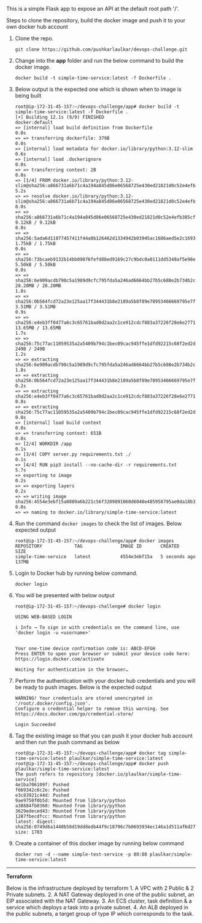 This is a simple Flask app to expose an API at the default root path '/'.

Steps to clone the repository, build the docker image and push it to your own docker hub account
  1. Clone the repo.
     
     ```
     git clone https://github.com/pushkarlaulkar/devops-challenge.git
     ```
  2. Change into the **app** folder and run the below command to build the docker image.
     
     ```
     docker build -t simple-time-service:latest -f Dockerfile .
     ```
  3. Below output is the expected one which is shown when to image is being built

     ```
     root@ip-172-31-45-157:~/devops-challenge/app# docker build -t simple-time-service:latest -f Dockerfile .
     [+] Building 12.1s (9/9) FINISHED                                                                                                                                                          docker:default
     => [internal] load build definition from Dockerfile                                                                                                                                                 0.0s
     => => transferring dockerfile: 379B                                                                                                                                                                 0.0s
     => [internal] load metadata for docker.io/library/python:3.12-slim                                                                                                                                  0.6s
     => [internal] load .dockerignore                                                                                                                                                                    0.0s
     => => transferring context: 2B                                                                                                                                                                      0.0s
     => [1/4] FROM docker.io/library/python:3.12-slim@sha256:a866731a6b71c4a194a845d86e06568725e430ed21821d0c52e4efb385cf6c6f                                                                            5.2s
     => => resolve docker.io/library/python:3.12-slim@sha256:a866731a6b71c4a194a845d86e06568725e430ed21821d0c52e4efb385cf6c6f                                                                            0.0s
     => => sha256:a866731a6b71c4a194a845d86e06568725e430ed21821d0c52e4efb385cf6c6f 9.12kB / 9.12kB                                                                                                       0.0s
     => => sha256:5ada6d11077457411f44a0b126462d1334942b03945ac1686aed5e2c16931380 1.75kB / 1.75kB                                                                                                       0.0s
     => => sha256:73bcaeb9132b14bb09076fefd88ed9169c27c9bdc0a0111dd5348af5e98e3a3a 5.50kB / 5.50kB                                                                                                       0.0s
     => => sha256:6e909acdb790c5a1989d9cfc795fda5a246ad6664bb27b5c688e2b734b2c5fad 28.20MB / 28.20MB                                                                                                     1.8s
     => => sha256:0b564fcd72a23e125aa17f344431b8e2189a5b8f89e78953466669795e7f8089 3.51MB / 3.51MB                                                                                                       0.9s
     => => sha256:e4eb3ff0477a6c3c65761bad0d2aa2c1ce912cdcf883a37226f28e6e277126b6 13.65MB / 13.65MB                                                                                                     1.7s
     => => sha256:75c77ac11059535a2a5409b794c1bec09cac945ffe1dfd92215c68f2ed2d35d4 249B / 249B                                                                                                           1.2s
     => => extracting sha256:6e909acdb790c5a1989d9cfc795fda5a246ad6664bb27b5c688e2b734b2c5fad                                                                                                            1.8s
     => => extracting sha256:0b564fcd72a23e125aa17f344431b8e2189a5b8f89e78953466669795e7f8089                                                                                                            0.2s
     => => extracting sha256:e4eb3ff0477a6c3c65761bad0d2aa2c1ce912cdcf883a37226f28e6e277126b6                                                                                                            0.8s
     => => extracting sha256:75c77ac11059535a2a5409b794c1bec09cac945ffe1dfd92215c68f2ed2d35d4                                                                                                            0.0s
     => [internal] load build context                                                                                                                                                                    0.0s
     => => transferring context: 651B                                                                                                                                                                    0.0s
     => [2/4] WORKDIR /app                                                                                                                                                                               0.1s
     => [3/4] COPY server.py requirements.txt ./                                                                                                                                                         0.1s
     => [4/4] RUN pip3 install --no-cache-dir -r requirements.txt                                                                                                                                        5.7s
     => exporting to image                                                                                                                                                                               0.2s 
     => => exporting layers                                                                                                                                                                              0.2s 
     => => writing image sha256:4554e3ebf15a0889a6b221c56f3289891060d6048e485958795ae0da18b3064b                                                                                                         0.0s 
     => => naming to docker.io/library/simple-time-service:latest
     ```
  4. Run the command `docker images` to check the list of images. Below expected output

     ```
     root@ip-172-31-45-157:~/devops-challenge/app# docker images                                                                                                                                               
     REPOSITORY            TAG              IMAGE ID       CREATED         SIZE                                                                                                                                
     simple-time-service   latest           4554e3ebf15a   5 seconds ago   137MB
     ```
  5. Login to Docker hub by running below command.

     ```
     docker login
     ```
  6. You will be presented with below output

     ```
     root@ip-172-31-45-157:~/devops-challenge# docker login

     USING WEB-BASED LOGIN
      
     i Info → To sign in with credentials on the command line, use 'docker login -u <username>'
               
      
     Your one-time device confirmation code is: ABCD-EFGH
     Press ENTER to open your browser or submit your device code here: https://login.docker.com/activate
      
     Waiting for authentication in the browser…
     ```
  7. Perform the authentication with your docker hub credentials and you will be ready to push images. Below is the expected output

     ```
     WARNING! Your credentials are stored unencrypted in '/root/.docker/config.json'.
     Configure a credential helper to remove this warning. See
     https://docs.docker.com/go/credential-store/

     Login Succeeded
     ```
  8. Tag the existing image so that you can push it your docker hub account and then run the push command as below

     ```
     root@ip-172-31-45-157:~/devops-challenge/app# docker tag simple-time-service:latest plaulkar/simple-time-service:latest 
     root@ip-172-31-45-157:~/devops-challenge/app# docker push plaulkar/simple-time-service:latest 
     The push refers to repository [docker.io/plaulkar/simple-time-service]
     4e1ba706109f: Pushed 
     f669342c6c2e: Pushed 
     e3c83921c44d: Pushed 
     9ae9750f0b5d: Mounted from library/python 
     a38884fb0360: Mounted from library/python 
     3629edeced43: Mounted from library/python 
     1287fbecdfcc: Mounted from library/python 
     latest: digest: sha256:0749d6a1440b58d19dd8edb44f9c18796c7b0693934ec146a1d511af6d274279 size: 1783
     ```
  9. Create a container of this docker image by running below command
      
     ```
     docker run -d --name simple-test-service -p 80:80 plaulkar/simple-time-service:latest
     ```

---------------------------

**Terraform**

  Below is the infrastructure deployed by terraform
    1. A VPC with 2 Public & 2 Private subnets.
    2. A NAT Gateway deployed in one of the public subnet, an EIP associated with the NAT Gateway.
    3. An ECS cluster, task definition & a service which deploys a task into a private subnet.
    4. An ALB deployed in the public subnets, a target group of type IP which corresponds to the task.
